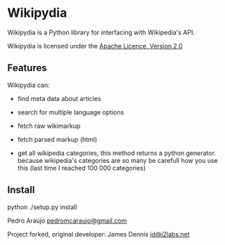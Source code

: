 Wikipydia
=========

Wikipydia is a Python library for interfacing with Wikipedia's API.

Wikipydia is licensed under the [Apache Licence, Version 2.0](http://www.apache.org/licenses/LICENSE-2.0.html)

Features
--------

Wikipydia can:

- find meta data about articles

- search for multiple language options 

- fetch raw wikimarkup

- fetch parsed markup (html)

- get all wikipedia categories, this method returns a python generator. because wikipedia's categories are so many be carefull how you use this (last time I reached 100 000 categories)

Install
-------

python ./setup.py install


Pedro Araújo <pedromcaraujo@gmail.com>

Project forked, original developer:
James Dennis <jd@j2labs.net>
